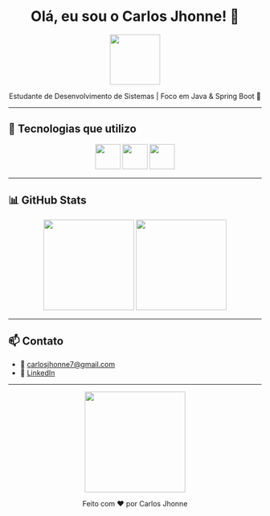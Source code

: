
<h1 align="center">Olá, eu sou o Carlos Jhonne! 👋</h1>

<p align="center">
  <img src="https://media.giphy.com/media/hvRJCLFzcasrR4ia7z/giphy.gif" width="100px">
</p>

<p align="center">
  Estudante de Desenvolvimento de Sistemas | Foco em Java & Spring Boot 🚀
</p>

---

## 🚀 Tecnologias que utilizo

<div align="center">
  <img src="https://cdn.jsdelivr.net/gh/devicons/devicon/icons/java/java-original.svg" width="50px"/>
  <img src="https://cdn.jsdelivr.net/gh/devicons/devicon/icons/spring/spring-original.svg" width="50px"/>
  <img src="https://cdn.jsdelivr.net/gh/devicons/devicon/icons/mysql/mysql-original.svg" width="50px"/>
</div>

---

## 📊 GitHub Stats

<div align="center">
  <img height="180em" src="https://github-readme-stats.vercel.app/api?username=JhonneSB&show_icons=true&theme=tokyonight"/>
  <img height="180em" src="https://github-readme-stats.vercel.app/api/top-langs/?username=JhonneSB&layout=compact&theme=tokyonight"/>
</div>

---

## 📫 Contato

- 📧 carlosjhonne7@gmail.com
- 💼 [LinkedIn](https://www.linkedin.com)

---

<p align="center">
  <img src="https://media.giphy.com/media/26ufdipQqU2lhNA4g/giphy.gif" width="200px">
</p>

<div align="center">
Feito com ❤️ por Carlos Jhonne
</div>
